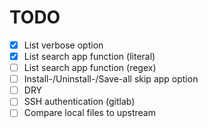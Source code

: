 # TODO
- [x] List verbose option
- [x] List search app function (literal)
- [ ] List search app function (regex)
- [ ] Install-/Uninstall-/Save-all skip app option
- [ ] DRY
- [ ] SSH authentication (gitlab)
- [ ] Compare local files to upstream
